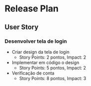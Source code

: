 # Release Plan
## User Story
### Desenvolver tela de login
- Criar design da tela de login 
    - Story Points: 2 pontos, Impact: 2
- Implementar em código o design
    - Story Points: 5 pontos, Impact: 2
- Verificação de conta
    - Story Points: 8 pontos, Impact: 3